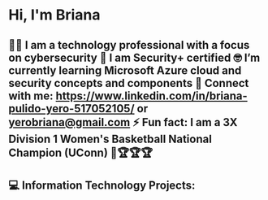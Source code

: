 <h1> Hi, I'm Briana </h1>

👩‍💻 I am a technology professional with a focus on cybersecurity
📜 I am Security+ certified
🤓 I’m currently learning Microsoft Azure cloud and security concepts and components
🤝 Connect with me: https://www.linkedin.com/in/briana-pulido-yero-517052105/ or yerobriana@gmail.com
⚡ Fun fact: I am a 3X Division 1 Women's Basketball National Champion (UConn) 🏀🏆🏆🏆
------------------------------------------------------------------------------
<h2>💻 Information Technology Projects:</h2>
